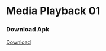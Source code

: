 # Media Playback 01

### Download Apk
[Download](https://drive.google.com/open?id=0B8JOQxPA-TlIcGN5bjg1cFU4aTg)
